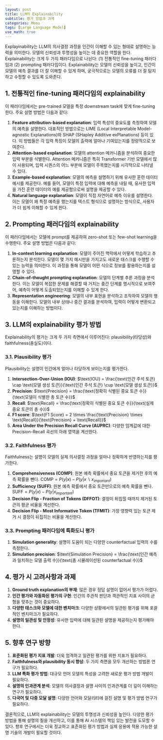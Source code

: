 ```yaml
---
layout: post
title: LLM의 Explainability
subtitle: 평가 방법과 과제
categories: Memo
tags: [Large Language Model]
use_math: true
---
```


Explayinability는 LLM의 의사결정 과정을 인간이 이해할 수 있는 형태로 설명하는 능력을 의미한다. 모델의 신뢰성과 투명성을 높이는 데 중요한 역할을 한다. Explainability는 크게 두 가지 패러다임으로 나뉜다: (1) 전통적인 fine-tuning 패러다임과 (2) prompting 패러다임이다. Explainability는 모델의 신뢰성을 높이고, 인간이 모델의 예측 결과를 더 잘 이해할 수 있게 하며, 궁극적으로는 모델의 오류를 더 잘 탐지하고 수정할 수 있도록 도와준다.

## 1. 전통적인 fine-tuning 패러다임의 explainability

이 패러다임에서는 pre-trained 모델을 특정 downstream task에 맞게 fine-tuning한다. 주요 설명 방법은 다음과 같다:

1. **Feature attribution-based explanation**: 입력 특성의 중요도를 측정하여 모델의 예측을 설명한다. 대표적인 방법으로는 LIME (Local Interpretable Model-agnostic Explanations)와 SHAP (SHapley Additive exPlanations) 등이 있다. 이 방법들은 각 입력 특징이 모델의 출력에 얼마나 기여있는지를 정량적으로 보여준다.
2. **Attention-based explanation**: 모델의 attention 메커니즘을 분석하여 중요한 입력 부분을 식별한다. Attention 메커니즘은 특히 Transformer 기반 모델에서 많이 사용되며, 입력 시퀀스의 어느 부분에 모델이 주목했는지를 시각적으로 나타낼 수 있다.
3. **Example-based explanation**: 모델의 예측을 설명하기 위해 유사한 훈련 데이터 예시를 제공한다. 예를 들어, 모델이 특정 입력에 대해 예측을 내릴 때, 유사한 입력을 가진 훈련 데이터의 예를 제공함으로써 설명을 제공할 수 있다.
4. **Natural language explanation**: 모델이 직접 자연어로 예측 이유를 설명한다. 이는 모델이 왜 특정 예측을 했는지를 텍스트 형식으로 설명하는 방식으로, 사용자가 더 쉽게 이해할 수 있게 한다.

## 2. Prompting 패러다임의 explainability

이 패러다임에서는 모델에 prompt를 제공하여 zero-shot 또는 few-shot learning을 수행한다. 주요 설명 방법은 다음과 같다:

1. **In-context learning explanation**: 모델이 주어진 맥락에서 어떻게 학습하고 추론하는지 분석한다. 모델이 몇 가지 예시만을 가지고도 새로운 태스크를 수행할 수 있는 능력을 의미한다. 이 과정을 통해 모델이 어떤 식으로 정보를 활용하는지를 설명할 수 있다.
2. **Chain-of-thought prompting explanation**: 모델의 단계별 추론 과정을 분석한다. 이는 모델이 복잡한 문제를 해결할 때 거치는 중간 단계를 명시적으로 보여주어, 예측이 어떻게 도출되었는지를 이해할 수 있게 한다.
3. **Representation engineering**: 모델의 내부 표현을 분석하고 조작하여 모델의 행동을 이해한다. 모델의 내부 상태나 중간 결과를 분석하여, 입력이 어떻게 변환되고 있는지를 이해하는 방법이다.

## 3. LLM의 explainability 평가 방법

Explainability의 평가는 크게 두 가지 측면에서 이루어진다: plausibility(타당성)와 faithfulness(충실도)이다.

### 3.1. Plausibility 평가

Plausibility는 설명이 인간에게 얼마나 타당하게 보이는지를 평가한다.

1. **Intersection-Over-Union (IOU)**: $\text{IOU} = \frac{\text{인간 주석 토큰} \cap \text{모델 생성 토큰}}{\text{인간 주석 토큰} \cup \text{모델 생성 토큰}}$
2. **Precision**: $\text{Precision} = \frac{\text{정확히 식별된 중요 토큰 수}}{\text{모델이 식별한 총 토큰 수}}$
3. **Recall**: $\text{Recall} = \frac{\text{정확히 식별된 중요 토큰 수}}{\text{실제 중요 토큰의 총 수}}$
4. **F1 score**: $\text{F1 Score} = 2 \times \frac{\text{Precision} \times \text{Recall}}{\text{Precision} + \text{Recall}}$
5. **Area Under the Precision Recall Curve (AUPRC)**: 다양한 임계값에 대한 Precision-Recall 곡선의 아래 영역을 계산한다.

### 3.2. Faithfulness 평가

Faithfulness는 설명이 모델의 실제 의사결정 과정을 얼마나 정확하게 반영하는지를 평가한다.

1. **Comprehensiveness (COMP)**: 원본 예측 확률에서 중요 토큰을 제거한 후의 예측 확률을 뺀다. $\text{COMP} = P(y|x) - P(y|x\ \backslash\ x_{important})$
2. **Sufficiency (SUFF)**: 원본 예측 확률에서 중요 토큰만으로의 예측 확률을 뺀다. $\text{SUFF} = P(y|x) - P(y|x_{important})$
3. **Decision Flip - Fraction of Tokens (DFFOT)**: 결정이 뒤집힐 때까지 제거된 토큰의 평균 비율을 계산한다.
4. **Decision Flip - Most Informative Token (TFMIT)**: 가장 영향력 있는 토큰 제거 시 결정이 뒤집히는 비율을 계산한다.

### 3.3. Prompting 패러다임에 특화도니 평가

1. **Simulation generality**: 설명이 도움이 되는 다양한 counterfactual 입력의 수를 측정한다.
2. **Simulation precision**: $\text{Simulation Precision} = \frac{\text{인간 예측과 일치하는 모델 출력 수}}{\text{총 시뮬레이션된 counterfactual 수}}$

## 4. 평가 시 고려사항과 과제

1. **Ground truth explanation의 부재**: 많은 경우 정답 설명이 없어서 평가가 어렵다.
2. **인간 평가와 자동화된 평가의 구현**: 인간의 주관적 판단과 객관적인 지표 사이의 균형을 맞추는 것이 중요하다.
3. **다양한 태스크와 모델에 대한 벤치마크**: 다양한 상황에서의 일관된 평가를 위해 포괄적인 벤치마크가 필요하다.
4. **설명의 일관성 및 안정성**: 유사한 입력에 대해 일관된 설명을 제공하는지 평가해야 한다.

## 5. 향후 연구 방향

1. **표준화된 평가 지표 개발**: 더욱 엄격하고 일관된 평가를 위한 지표가 필요하다.
2. **Faithfulness와 plausibility 동시 향상**: 두 가지 측면을 모두 개선하는 방법론 연구가 필요하다.
3. **LLM 특화 평가 방법**: 대규모 언어 모델의 특성을 고려한 새로운 평가 방법 개발이 필요하다.
4. **설명의 인과관계 분석**: 모델의 의사결정과 설명 사이의 인과관계를 더 깊이 이해하는 연구가 필요하다.
5. **다국어 및 다중 모달 설명**: 다양한 언어와 모달리티에 걸친 설명 및 평가 방법 연구가 필요하다.

결론적으로, LLM의 explainability는 모델의 투명성과 신뢰성을 높인다. 다양한 평가 방법을 통해 설명의 질을 개선하고, 이를 통해 AI 시스템의 책임 있는 발전을 도모할 수 있다. 향후 연구에서는 더욱 정교하고 표준화된 평가 방법과 실제 응용에 적용 가능한 설명 기술의 개발이 필요할 것이다.
